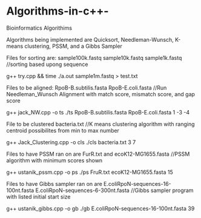 # Algorithms-in-c++-
Bioinformatics Algorithims

Algorithms being implemented are Quicksort, Needleman-Wunsch, K-means clustering, PSSM, and a Gibbs Sampler


Files for sorting are: sample100k.fastq sample10k.fastq sample1k.fastq
//sorting based upong sequence

g++ try.cpp && time ./a.out sample1m.fastq > test.txt


Files to be aligned: RpoB-B.subtilis.fasta RpoB-E.coli.fasta
//Run Needleman_Wunsch Alignment with match score, mismatch score, and gap score

g++ jack_NW.cpp -o ts
./ts RpoB-B.subtilis.fasta RpoB-E.coli.fasta 1 -3 -4

File to be clustered bacteria.txt
//K means clustering algorithm with ranging centroid possibilites from min to max number

g++ Jack_Clustering.cpp -o cls
 ./cls bacteria.txt 3 7

Files to have PSSM ran on are FurR.txt and ecoK12-MG1655.fasta
//PSSM algorithm with minimum scores shown

g++ ustanik_pssm.cpp -o ps
./ps FruR.txt ecoK12-MG1655.fasta 15


Files to have Gibbs sampler ran on are E.coliRpoN-sequences-16-100nt.fasta E.coliRpoN-sequences-6-300nt.fasta
//Gibbs sampler program with listed initial start size

g++  ustanik_gibbs.cpp -o gb
./gb E.coliRpoN-sequences-16-100nt.fasta 39
